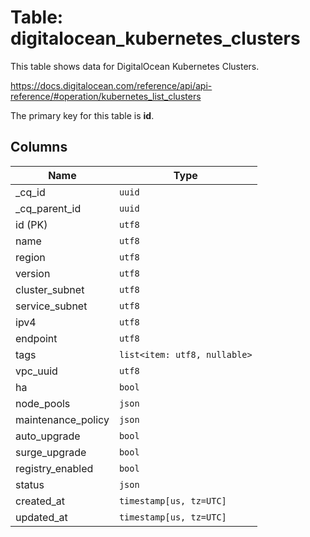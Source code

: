 # Table: digitalocean_kubernetes_clusters

This table shows data for DigitalOcean Kubernetes Clusters.

https://docs.digitalocean.com/reference/api/api-reference/#operation/kubernetes_list_clusters

The primary key for this table is **id**.

## Columns

| Name          | Type          |
| ------------- | ------------- |
|_cq_id|`uuid`|
|_cq_parent_id|`uuid`|
|id (PK)|`utf8`|
|name|`utf8`|
|region|`utf8`|
|version|`utf8`|
|cluster_subnet|`utf8`|
|service_subnet|`utf8`|
|ipv4|`utf8`|
|endpoint|`utf8`|
|tags|`list<item: utf8, nullable>`|
|vpc_uuid|`utf8`|
|ha|`bool`|
|node_pools|`json`|
|maintenance_policy|`json`|
|auto_upgrade|`bool`|
|surge_upgrade|`bool`|
|registry_enabled|`bool`|
|status|`json`|
|created_at|`timestamp[us, tz=UTC]`|
|updated_at|`timestamp[us, tz=UTC]`|